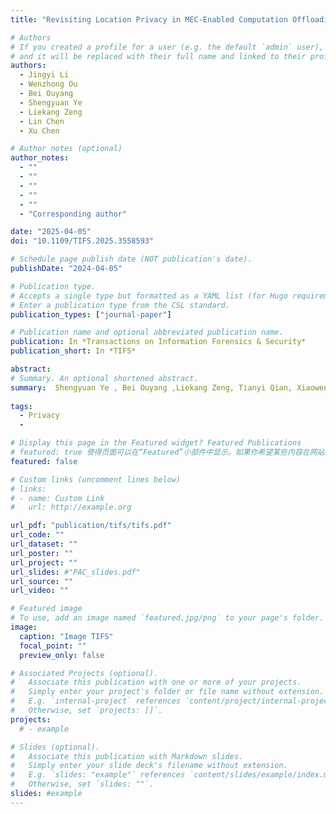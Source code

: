 ```yaml
---
title: "Revisiting Location Privacy in MEC-Enabled Computation Offloading"

# Authors
# If you created a profile for a user (e.g. the default `admin` user), write the username (folder name) here
# and it will be replaced with their full name and linked to their profile.
authors:
  - Jingyi Li
  - Wenzhong Ou
  - Bei Ouyang
  - Shengyuan Ye
  - Liekang Zeng
  - Lin Chen
  - Xu Chen

# Author notes (optional)
author_notes:
  - ""
  - ""
  - ""
  - ""
  - ""
  - "Corresponding author"

date: "2025-04-05"
doi: "10.1109/TIFS.2025.3558593"

# Schedule page publish date (NOT publication's date).
publishDate: "2024-04-05"

# Publication type.
# Accepts a single type but formatted as a YAML list (for Hugo requirements).
# Enter a publication type from the CSL standard.
publication_types: ["journal-paper"]

# Publication name and optional abbreviated publication name.
publication: In *Transactions on Information Forensics & Security*
publication_short: In *TIFS*

abstract: 
# Summary. An optional shortened abstract.
summary:  Shengyuan Ye , Bei Ouyang ,Liekang Zeng, Tianyi Qian, Xiaowen Chu, Jian Tang, Xu Chen<sup>&#8224; 
 
tags:
  - Privacy
  - 

# Display this page in the Featured widget? Featured Publications
# featured: true 使得页面可以在“Featured”小部件中显示。如果你希望某些内容在网站上被突出展示，通过设置这个属性可以将它们放在更显眼的位置。
featured: false

# Custom links (uncomment lines below)
# links:
# - name: Custom Link
#   url: http://example.org

url_pdf: "publication/tifs/tifs.pdf"
url_code: ""
url_dataset: ""
url_poster: ""
url_project: ""
url_slides: #"PAC_slides.pdf"
url_source: ""
url_video: ""

# Featured image
# To use, add an image named `featured.jpg/png` to your page's folder.
image:
  caption: "Image TIFS"
  focal_point: ""
  preview_only: false

# Associated Projects (optional).
#   Associate this publication with one or more of your projects.
#   Simply enter your project's folder or file name without extension.
#   E.g. `internal-project` references `content/project/internal-project/index.md`.
#   Otherwise, set `projects: []`.
projects:
  # - example

# Slides (optional).
#   Associate this publication with Markdown slides.
#   Simply enter your slide deck's filename without extension.
#   E.g. `slides: "example"` references `content/slides/example/index.md`.
#   Otherwise, set `slides: ""`.
slides: #example
---
```


<!-- {{% callout note %}}
Click the _Cite_ button above to demo the feature to enable visitors to import publication metadata into their reference management software.
{{% /callout %}}

{{% callout note %}}
Create your slides in Markdown - click the _Slides_ button to check out the example.
{{% /callout %}}

Add the publication's **full text** or **supplementary notes** here. You can use rich formatting such as including [code, math, and images](https://docs.hugoblox.com/content/writing-markdown-latex/). -->

 
